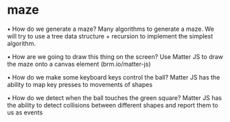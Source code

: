 # maze


• How do we generate a maze?
	Many algorithms to generate a maze. We will try to use a tree data structure + recursion to implement the simplest algorithm.

• How are we going to draw this thing on the screen?
	Use Matter JS to draw the maze onto a canvas element (brm.io/matter-js)

• How do we make some keyboard keys control the ball?
	Matter JS has the ability to map key presses to movements of shapes

• How do we detect when the ball touches the green square?
	Matter JS has the ability to detect collisions between different shapes and report them to us as events
